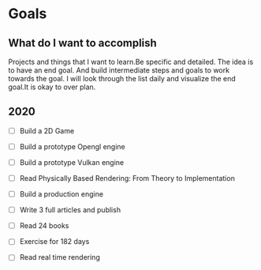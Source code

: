 # Goals

## What do I want to accomplish

Projects and things that I want to learn.Be specific and detailed. The idea is to have an end goal. And build intermediate steps and goals to work towards the goal. I will look through the list daily and visualize the end goal.It is okay to over plan. 

## 2020

* [ ] Build a 2D Game
* [ ] Build a prototype Opengl engine
* [ ] Build a prototype Vulkan engine
* [ ] Read Physically Based Rendering: From Theory to Implementation
* [ ] Build a production engine
* [ ] Write 3 full articles and publish
* [ ] Read 24 books
* [ ] Exercise for 182 days
* [ ] Read real time rendering

 















